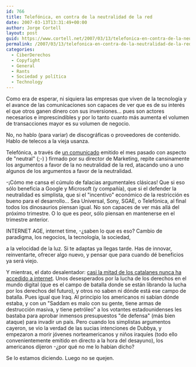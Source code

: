 ```yaml
---
id: 766
title: Telefónica, en contra de la neutralidad de la red
date: 2007-03-13T13:31:49+00:00
author: Jorge Cortell
layout: post
guid: https://www.cortell.net/2007/03/13/telefonica-en-contra-de-la-neutralidad-de-la-red/
permalink: /2007/03/13/telefonica-en-contra-de-la-neutralidad-de-la-red/
categories:
  - CiberDerechos
  - Copyfight
  - General
  - Rants
  - Sociedad y polí­tica
  - Technology
---
```

Como era de esperar, ni siquiera las empresas que viven de la tecnologí­a y el avance de las comunicaciones son capaces de ver que es de su interés el que otros ganen dinero con sus inversiones... pues son actores necesarios e imprescindibles y por lo tanto cuanto más aumenta el volumen de transacciones mayor es su volumen de negocio.

No, no hablo (para variar) de discográficas o proveedores de contenido. Hablo de telecos a la vieja usanza.

Telefónica, a través de <a target="_blank" title="comunicado de Telefónicaí§" href="https://sociedaddelainformacion.telefonica.es/jsp/articulos/detalle.jsp?elem=4024">un comunicado</a> emitido el mes pasado con aspecto de "neutral" (;-) ) firmado por su director de Marketing, repite cansinamente los argumentos a favor de la no neutralidad de la red, atacando uno a uno algunos de los argumentos a favor de la neutralidad.

-¡Cómo me cansa el cúmulo de falacias argumentales clásicas! Que si eso sólo beneficia a Google y Microsoft (y compañí­a), que si el defender la neutralidad es simplista, que si el "incentivo" económico de la restricción es bueno para el desarrollo... Sea Universal, Sony, SGAE, o Telefónica, al final todos los dinosaurios piensan igual. No son capaces de ver más allá del próximo trimestre. O lo que es peor, sólo piensan en mantenerse en el trimestre anterior.

INTERNET AGE, internet time, -¿saben lo que es eso? Cambio de paradigma, los negocios, la tecnologí­a, la sociedad,
  
a la velocidad de la luz. Si te adaptas ya llegas tarde. Has de innovar, reinventarte, ofrecer algo nuevo, y pensar que para cuando dé beneficios ya será viejo.

Y mientras, el dato desalentador: <a target="_blank" title="artí­culo" href="https://sociedaddelainformacion.telefonica.es/jsp/articulos/detalle.jsp?elem=4193">casi la mitad de los catalanes nunca ha accedido a internet</a>. Unos desesperados por la lucha de los derechos en el mundo digital (que es el campo de batalla donde se están librando la lucha por los derechos del futuro), y otros no saben ni dónde está ese campo de batalla. Pues igual que Iraq. Al principio los americanos ni sabí­an dónde estaba, y con un "Saddam es malo con su gente, tiene armas de destrucción masiva, y tiene petróleo" a los votantes estadounidenses les bastaba para aprobar inmensos presupuestos "de defensa" (más bien ataque) para invadir un paí­s. Pero cuando los simplistas argumentos cayeron, se vio la verdad de las sucias intenciones de Dubbya, y empezaron a morir jóvenes norteamericanos y niños iraquí­es (todo ello convenientemente emitido en directo a la hora del desayuno), los americanos dijeron -¿por qué no me lo habí­an dicho?

Se lo estamos diciendo. Luego no se quejen.